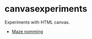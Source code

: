 # canvasexperiments

Experiments with HTML canvas.

* [Maze nomming](https://inigo.github.io/canvasexperiments/mazenomming.html)
